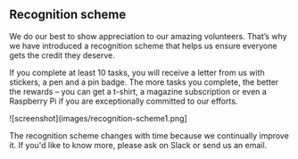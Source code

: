 
## Recognition scheme

We do our best to show appreciation to our amazing volunteers. That’s why we have introduced a recognition scheme that helps us ensure everyone gets the credit they deserve.

If you complete at least 10 tasks, you will receive a letter from us with stickers, a pen and a pin badge. The more tasks you complete, the better the rewards – you can get a t-shirt, a magazine subscription or even a Raspberry Pi if you are exceptionally committed to our efforts. 

  ![screenshot](images/recognition-scheme1.png]

The recognition scheme changes with time because we continually improve it. If you'd like to know more, please ask on Slack or send us an email.
